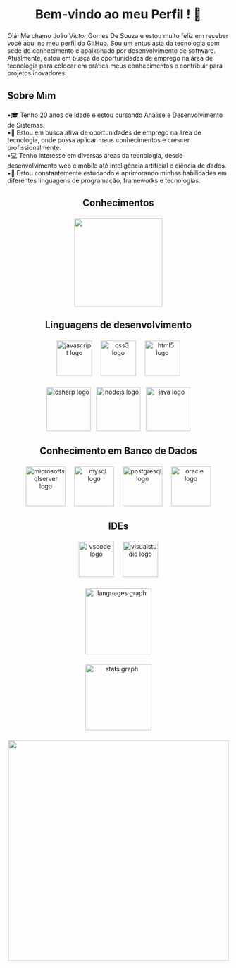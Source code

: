 <h1 align="center">Bem-vindo ao meu Perfil ! 👋</h1>

###

<p align="left">Olá! Me chamo João Victor Gomes De Souza e estou muito feliz em receber você aqui no meu perfil do GitHub. Sou um entusiasta da tecnologia com sede de conhecimento e apaixonado por desenvolvimento de software. Atualmente, estou em busca de oportunidades de emprego na área de tecnologia para colocar em prática meus conhecimentos e contribuir para projetos inovadores.</p>

###

<h2 align="left">Sobre Mim</h2>

###

<p align="left">•🎓 Tenho 20 anos de idade e estou cursando Análise e Desenvolvimento de Sistemas.<br>   •💼 Estou em busca ativa de oportunidades de emprego na área de tecnologia, onde possa aplicar meus conhecimentos e crescer profissionalmente.<br>   •💻 Tenho interesse em diversas áreas da tecnologia, desde desenvolvimento web e mobile até inteligência artificial e ciência de dados.<br>    •🌱 Estou constantemente estudando e aprimorando minhas habilidades em diferentes linguagens de programação, frameworks e tecnologias.</p>

###

<h2 align="center">Conhecimentos</h2>

###

<div align="center">
  <img height="200" src="https://i.imgflip.com/8izmpe.gif"  />
</div>

###

<h2 align="center">Linguagens de desenvolvimento</h2>

###

<div align="center">
  <img src="https://cdn.jsdelivr.net/gh/devicons/devicon/icons/javascript/javascript-original.svg" height="80" alt="javascript logo"  />
  <img width="12" />
  <img src="https://cdn.jsdelivr.net/gh/devicons/devicon/icons/css3/css3-original.svg" height="80" alt="css3 logo"  />
  <img width="12" />
  <img src="https://cdn.jsdelivr.net/gh/devicons/devicon/icons/html5/html5-original.svg" height="80" alt="html5 logo"  />
</div>

###

<div align="center">
  <img src="https://cdn.jsdelivr.net/gh/devicons/devicon/icons/csharp/csharp-original.svg" height="100" alt="csharp logo"  />
  <img width="5" />
  <img src="https://cdn.jsdelivr.net/gh/devicons/devicon/icons/nodejs/nodejs-plain-wordmark.svg" height="100" alt="nodejs logo"  />
  <img width="5" />
  <img src="https://cdn.jsdelivr.net/gh/devicons/devicon/icons/java/java-original-wordmark.svg" height="100" alt="java logo"  />
</div>

###

<h2 align="center">Conhecimento em Banco de Dados</h2>

###

<div align="center">
  <img src="https://cdn.jsdelivr.net/gh/devicons/devicon/icons/microsoftsqlserver/microsoftsqlserver-plain-wordmark.svg" height="90" alt="microsoftsqlserver logo"  />
  <img width="12" />
  <img src="https://cdn.jsdelivr.net/gh/devicons/devicon/icons/mysql/mysql-original-wordmark.svg" height="90" alt="mysql logo"  />
  <img width="12" />
  <img src="https://cdn.jsdelivr.net/gh/devicons/devicon/icons/postgresql/postgresql-plain-wordmark.svg" height="90" alt="postgresql logo"  />
  <img width="12" />
  <img src="https://cdn.jsdelivr.net/gh/devicons/devicon/icons/oracle/oracle-original.svg" height="90" alt="oracle logo"  />
</div>

###

<h2 align="center">IDEs</h2>

###

<div align="center">
  <img src="https://cdn.jsdelivr.net/gh/devicons/devicon/icons/vscode/vscode-original.svg" height="80" alt="vscode logo"  />
  <img width="12" />
  <img src="https://cdn.jsdelivr.net/gh/devicons/devicon/icons/visualstudio/visualstudio-plain.svg" height="80" alt="visualstudio logo"  />
</div>

###


###

<div align="center">
  <img src="https://github-readme-stats.vercel.app/api/top-langs?username=Vitinh9&locale=en&hide_title=false&layout=compact&card_width=320&langs_count=5&theme=dracula&hide_border=false&order=2" height="150" alt="languages graph"  />
</div>

###

<div align="center">
  <img src="https://github-readme-stats.vercel.app/api?username=Vitinh9&hide_title=false&hide_rank=false&show_icons=true&include_all_commits=true&count_private=true&disable_animations=false&theme=dracula&locale=en&hide_border=false&order=1" height="150" alt="stats graph"  />
</div>

###

<div align="center">
  <img height="500" src="https://i.imgflip.com/8izg8l.gif"  />
</div>

###
